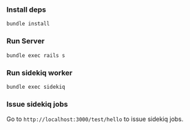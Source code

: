 ### Install deps

```
bundle install
```


### Run Server


```
bundle exec rails s
```


### Run sidekiq worker

```
bundle exec sidekiq
```


### Issue sidekiq jobs

Go to `http://localhost:3000/test/hello` to issue sidekiq jobs.

